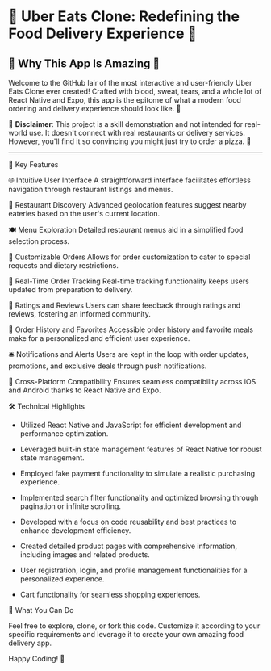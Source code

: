
# 🍔 Uber Eats Clone: Redefining the Food Delivery Experience 🚀

## 🌟 Why This App Is Amazing 🌟

Welcome to the GitHub lair of the most interactive and user-friendly Uber Eats Clone ever created! Crafted with blood, sweat, tears, and a whole lot of React Native and Expo, this app is the epitome of what a modern food ordering and delivery experience should look like. 🎉

🚨 **Disclaimer**: This project is a skill demonstration and not intended for real-world use. It doesn't connect with real restaurants or delivery services. However, you'll find it so convincing you might just try to order a pizza. 🍕

---

🌟 Key Features

🌐 Intuitive User Interface
A straightforward interface facilitates effortless navigation through restaurant listings and menus.

📍 Restaurant Discovery
Advanced geolocation features suggest nearby eateries based on the user's current location.

🍽️ Menu Exploration
Detailed restaurant menus aid in a simplified food selection process.


🍔 Customizable Orders
Allows for order customization to cater to special requests and dietary restrictions.


🚚 Real-Time Order Tracking
Real-time tracking functionality keeps users updated from preparation to delivery.


🌟 Ratings and Reviews
Users can share feedback through ratings and reviews, fostering an informed community.


📜 Order History and Favorites
Accessible order history and favorite meals make for a personalized and efficient user experience.


🛎️ Notifications and Alerts
Users are kept in the loop with order updates, promotions, and exclusive deals through push notifications.


📱 Cross-Platform Compatibility
Ensures seamless compatibility across iOS and Android thanks to React Native and Expo.


🛠️ Technical Highlights

- Utilized React Native and JavaScript for efficient development and performance optimization.

- Leveraged built-in state management features of React Native for robust state management.

- Employed fake payment functionality to simulate a realistic purchasing experience.

- Implemented search filter functionality and optimized browsing through pagination or infinite scrolling.

- Developed with a focus on code reusability and best practices to enhance development efficiency.

- Created detailed product pages with comprehensive information, including images and related products.

- User registration, login, and profile management functionalities for a personalized experience.

- Cart functionality for seamless shopping experiences.



🎯 What You Can Do

Feel free to explore, clone, or fork this code. Customize it according to your specific requirements and leverage it to create your own amazing food delivery app.

Happy Coding! 🚀
